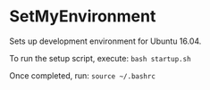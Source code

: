 # SetMyEnvironment
Sets up development environment for Ubuntu 16.04.

To run the setup script, execute: 
`bash startup.sh`

Once completed, run:
`source ~/.bashrc`
